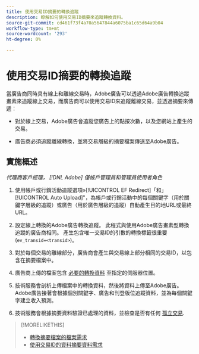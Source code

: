 ```yaml
---
title: 使用交易ID摘要的轉換追蹤
description: 瞭解如何使用交易ID摘要來追蹤轉換資料。
source-git-commit: cd461f73f4a70a5647844a6075ba1c65d64a9b04
workflow-type: tm+mt
source-wordcount: '293'
ht-degree: 0%

---
```


# 使用交易ID摘要的轉換追蹤

當廣告商同時具有線上和離線交易時，Adobe廣告可以透過Adobe廣告轉換追蹤畫素來追蹤線上交易，而廣告商可以使用交易ID來追蹤離線交易，並透過摘要來傳遞：

* 對於線上交易，Adobe廣告會追蹤您廣告上的點按次數，以及您網站上產生的交易。

* 廣告商必須追蹤離線轉換，並將交易層級的摘要檔案傳送至Adobe廣告。

## 實施概述

*代理商客戶經理， [!DNL Adobe] 僅帳戶管理員和管理員使用者角色*

1. 使用帳戶或行銷活動追蹤選項»[!UICONTROL EF Redirect]「和」[!UICONTROL Auto Upload]&quot;，為帳戶或行銷活動中的每個關鍵字（用於關鍵字層級的追蹤）或廣告（用於廣告層級的追蹤）自動產生目的地URL或最終URL。

1. 設定線上轉換的Adobe廣告轉換追蹤。 此程式與使用Adobe廣告畫素型轉換追蹤的廣告商相同。 產生包含唯一交易ID的引數的轉換標籤很重要(`ev_transid=<transid>`)。

1. 對於每個交易的離線部分，廣告商會產生與交易線上部分相同的交易ID，以包含在摘要檔案中。

1. 廣告商上傳的檔案包含 [必要的轉換資料](/help/search-social-commerce/tracking/feed-transaction-id-data-requirements.md) 至指定的伺服器位置。

1. 技術服務會剖析上傳檔案中的轉換資料，然後將資料上傳至Adobe廣告。 Adobe廣告接著會根據個別關鍵字、廣告和刊登版位追蹤資料，並為每個關鍵字建立收入預測。

1. 技術服務會根據摘要資料驗證已處理的資料，並檢查是否有任何 [孤立交易](/help/search-social-commerce/glossary.md#o-p).

>[!MORELIKETHIS]
>
>* [轉換摘要檔案的檔案需求](feed-file-requirements.md)
>* [使用交易ID的資料摘要資料需求](/help/search-social-commerce/tracking/feed-transaction-id-data-requirements.md)


